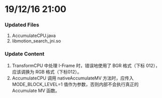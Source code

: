 # 19/12/16 21:00
### Updated Files
1. AccumulateCPU.java
2. libmotion_search_jni.so

### Update Content
1. TransformCPU 中处理 I-Frame 时，错误地使用了 BGR 格式（下标 012），应该调换为 RGB 格式（下标012）。
2. AccumulateCPU 调用 nativeAccumulateMV 方法时，应传入 MODE_BLOCK_LEVEL=1 值作为参数，否则内部不会执行真正的 Accumulate MV 函数。